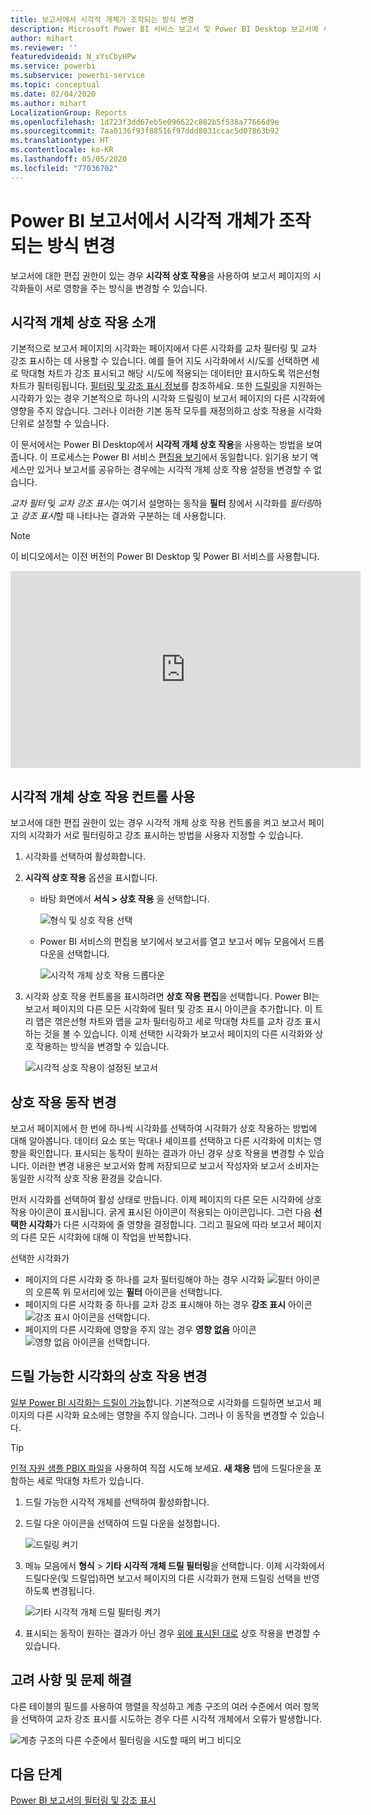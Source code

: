 ```yaml
---
title: 보고서에서 시각적 개체가 조작되는 방식 변경
description: Microsoft Power BI 서비스 보고서 및 Power BI Desktop 보고서에 시각적 상호 작용을 설정하는 방법에 대한 설명서입니다.
author: mihart
ms.reviewer: ''
featuredvideoid: N_xYsCbyHPw
ms.service: powerbi
ms.subservice: powerbi-service
ms.topic: conceptual
ms.date: 02/04/2020
ms.author: mihart
LocalizationGroup: Reports
ms.openlocfilehash: 1d723f3dd67eb5e096622c882b5f538a77666d9e
ms.sourcegitcommit: 7aa0136f93f88516f97ddd8031ccac5d07863b92
ms.translationtype: HT
ms.contentlocale: ko-KR
ms.lasthandoff: 05/05/2020
ms.locfileid: "77036702"
---
```

# <a name="change-how-visuals-interact-in-a-power-bi-report"></a>Power BI 보고서에서 시각적 개체가 조작되는 방식 변경
보고서에 대한 편집 권한이 있는 경우 **시각적 상호 작용**을 사용하여 보고서 페이지의 시각화들이 서로 영향을 주는 방식을 변경할 수 있습니다. 

## <a name="introduction-to-visual-interactions"></a>시각적 개체 상호 작용 소개
기본적으로 보고서 페이지의 시각화는 페이지에서 다른 시각화를 교차 필터링 및 교차 강조 표시하는 데 사용할 수 있습니다.
예를 들어 지도 시각화에서 시/도를 선택하면 세로 막대형 차트가 강조 표시되고 해당 시/도에 적용되는 데이터만 표시하도록 꺾은선형 차트가 필터링됩니다.
[필터링 및 강조 표시 정보](power-bi-reports-filters-and-highlighting.md)를 참조하세요. 또한 [드릴링](consumer/end-user-drill.md)을 지원하는 시각화가 있는 경우 기본적으로 하나의 시각화 드릴링이 보고서 페이지의 다른 시각화에 영향을 주지 않습니다. 그러나 이러한 기본 동작 모두를 재정의하고 상호 작용을 시각화 단위로 설정할 수 있습니다.

이 문서에서는 Power BI Desktop에서 **시각적 개체 상호 작용**을 사용하는 방법을 보여줍니다. 이 프로세스는 Power BI 서비스 [편집용 보기](service-interact-with-a-report-in-editing-view.md)에서 동일합니다. 읽기용 보기 액세스만 있거나 보고서를 공유하는 경우에는 시각적 개체 상호 작용 설정을 변경할 수 없습니다.

*교차 필터* 및 *교차 강조 표시*는 여기서 설명하는 동작을 **필터** 창에서 시각화를 *필터링*하고 *강조 표시*할 때 나타나는 결과와 구분하는 데 사용합니다.  

> [!NOTE]
> 이 비디오에서는 이전 버전의 Power BI Desktop 및 Power BI 서비스를 사용합니다. 
>
>

<iframe width="560" height="315" src="https://www.youtube.com/embed/N_xYsCbyHPw?list=PL1N57mwBHtN0JFoKSR0n-tBkUJHeMP2cP" frameborder="0" allowfullscreen></iframe>


## <a name="enable-the-visual-interaction-controls"></a>시각적 개체 상호 작용 컨트롤 사용
보고서에 대한 편집 권한이 있는 경우 시각적 개체 상호 작용 컨트롤을 켜고 보고서 페이지의 시각화가 서로 필터링하고 강조 표시하는 방법을 사용자 지정할 수 있습니다. 

1. 시각화를 선택하여 활성화합니다.  
2. **시각적 상호 작용** 옵션을 표시합니다.
    

    - 바탕 화면에서 **서식 > 상호 작용** 을 선택합니다.

        ![형식 및 상호 작용 선택](media/service-reports-visual-interactions/power-bi-interaction.png)

    - Power BI 서비스의 편집용 보기에서 보고서를 열고 보고서 메뉴 모음에서 드롭다운을 선택합니다.

        ![시각적 개체 상호 작용 드롭다운](media/service-reports-visual-interactions/power-bi-service.png)

3. 시각화 상호 작용 컨트롤을 표시하려면 **상호 작용 편집**을 선택합니다. Power BI는 보고서 페이지의 다른 모든 시각화에 필터 및 강조 표시 아이콘을 추가합니다. 이 트리 맵은 꺾은선형 차트와 맵을 교차 필터링하고 세로 막대형 차트를 교차 강조 표시하는 것을 볼 수 있습니다. 이제 선택한 시각화가 보고서 페이지의 다른 시각화와 상호 작용하는 방식을 변경할 수 있습니다.
   
    ![시각적 상호 작용이 설정된 보고서](media/service-reports-visual-interactions/power-bi-turn-on.png)


## <a name="change-the-interaction-behavior"></a>상호 작용 동작 변경
보고서 페이지에서 한 번에 하나씩 시각화를 선택하여 시각화가 상호 작용하는 방법에 대해 알아봅니다.  데이터 요소 또는 막대나 셰이프를 선택하고 다른 시각화에 미치는 영향을 확인합니다. 표시되는 동작이 원하는 결과가 아닌 경우 상호 작용을 변경할 수 있습니다. 이러한 변경 내용은 보고서와 함께 저장되므로 보고서 작성자와 보고서 소비자는 동일한 시각적 상호 작용 환경을 갖습니다.


먼저 시각화를 선택하여 활성 상태로 만듭니다.  이제 페이지의 다른 모든 시각화에 상호 작용 아이콘이 표시됩니다. 굵게 표시된 아이콘이 적용되는 아이콘입니다. 그런 다음 **선택한 시각화**가 다른 시각화에 줄 영향을 결정합니다.  그리고 필요에 따라 보고서 페이지의 다른 모든 시각화에 대해 이 작업을 반복합니다.

선택한 시각화가
   
   * 페이지의 다른 시각화 중 하나를 교차 필터링해야 하는 경우 시각화 ![필터 아이콘](media/service-reports-visual-interactions/power-bi-filter-icon.png)의 오른쪽 위 모서리에 있는 **필터** 아이콘을 선택합니다.
   * 페이지의 다른 시각화 중 하나를 교차 강조 표시해야 하는 경우 **강조 표시** 아이콘 ![강조 표시 아이콘](media/service-reports-visual-interactions/power-bi-highlight-icon.png)을 선택합니다.
   * 페이지의 다른 시각화에 영향을 주지 않는 경우 **영향 없음** 아이콘 ![영향 없음 아이콘](media/service-reports-visual-interactions/power-bi-no-impact.png)을 선택합니다.

## <a name="change-the-interactions-of-drillable-visualizations"></a>드릴 가능한 시각화의 상호 작용 변경
[일부 Power BI 시각화는 드릴이 가능](consumer/end-user-drill.md)합니다. 기본적으로 시각화를 드릴하면 보고서 페이지의 다른 시각화 요소에는 영향을 주지 않습니다. 그러나 이 동작을 변경할 수 있습니다. 

> [!TIP]
> [인적 자원 샘플 PBIX 파일](https://download.microsoft.com/download/6/9/5/69503155-05A5-483E-829A-F7B5F3DD5D27/Human%20Resources%20Sample%20PBIX.pbix)을 사용하여 직접 시도해 보세요. **새 채용** 탭에 드릴다운을 포함하는 세로 막대형 차트가 있습니다.
>

1. 드릴 가능한 시각적 개체를 선택하여 활성화합니다. 

2. 드릴 다운 아이콘을 선택하여 드릴 다운을 설정합니다.

    ![드릴링 켜기](media/service-reports-visual-interactions/power-bi-drill-down.png)

2. 메뉴 모음에서 **형식** > **기타 시각적 개체 드릴 필터링**을 선택합니다.  이제 시각화에서 드릴다운(및 드릴업)하면 보고서 페이지의 다른 시각화가 현재 드릴링 선택을 반영하도록 변경됩니다. 

    ![기타 시각적 개체 드릴 필터링 켜기](media/service-reports-visual-interactions/power-bi-drill.png)

3. 표시되는 동작이 원하는 결과가 아닌 경우 [위에 표시된 대로](#change-the-interaction-behavior) 상호 작용을 변경할 수 있습니다.

## <a name="considerations-and-troubleshooting"></a>고려 사항 및 문제 해결
다른 테이블의 필드를 사용하여 행렬을 작성하고 계층 구조의 여러 수준에서 여러 항목을 선택하여 교차 강조 표시를 시도하는 경우 다른 시각적 개체에서 오류가 발생합니다. 

![계층 구조의 다른 수준에서 필터링을 시도할 때의 버그 비디오](media/service-reports-visual-interactions/cross-highlight.gif)
    
## <a name="next-steps"></a>다음 단계
[Power BI 보고서의 필터링 및 강조 표시](power-bi-reports-filters-and-highlighting.md)